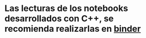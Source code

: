 # Las lecturas de los notebooks desarrollados con C++, se recomienda realizarlas en <a href="https://jupyter.org/try#kernels">binder</a>
